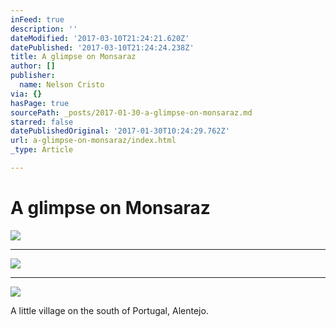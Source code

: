```yaml
---
inFeed: true
description: ''
dateModified: '2017-03-10T21:24:21.620Z'
datePublished: '2017-03-10T21:24:24.238Z'
title: A glimpse on Monsaraz
author: []
publisher:
  name: Nelson Cristo
via: {}
hasPage: true
sourcePath: _posts/2017-01-30-a-glimpse-on-monsaraz.md
starred: false
datePublishedOriginal: '2017-01-30T10:24:29.762Z'
url: a-glimpse-on-monsaraz/index.html
_type: Article

---
```

# A glimpse on Monsaraz
![](https://the-grid-user-content.s3-us-west-2.amazonaws.com/7aa8d34c-0c21-4d05-aa06-8c0446ae0e51.jpg)

---

![](https://the-grid-user-content.s3-us-west-2.amazonaws.com/9aedb8cd-8965-454a-b416-26297cd64c12.jpg)

---

![](https://the-grid-user-content.s3-us-west-2.amazonaws.com/d89dd049-95ad-4dc7-b698-c7f5a8c6c7f7.jpg)

A little village on the south of Portugal, Alentejo.